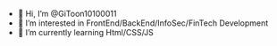 - 👋 Hi, I’m @GiToon10100011
- 👀 I’m interested in FrontEnd/BackEnd/InfoSec/FinTech Development
- 🌱 I’m currently learning Html/CSS/JS

